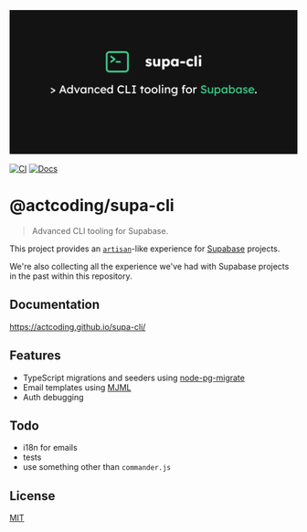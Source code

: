 ![banner](./repository-open-graph.png)

[![CI](https://github.com/actcoding/supa-cli/actions/workflows/ci.yml/badge.svg)](https://github.com/actcoding/supa-cli/actions/workflows/ci.yml)
[![Docs](https://github.com/actcoding/supa-cli/actions/workflows/docs.yml/badge.svg)](https://github.com/actcoding/supa-cli/actions/workflows/docs.yml)

# @actcoding/supa-cli

> Advanced CLI tooling for Supabase.

This project provides an [`artisan`](https://laravel.com/docs/artisan)-like experience
for [Supabase](https://supabase.com/) projects.

We're also collecting all the experience we've had with Supabase projects in the past within this repository.

## Documentation

https://actcoding.github.io/supa-cli/

## Features

- TypeScript migrations and seeders using [node-pg-migrate](https://github.com/salsita/node-pg-migrate)
- Email templates using [MJML](https://mjml.io/)
- Auth debugging

## Todo

- i18n for emails
- tests
- use something other than `commander.js`

## License

[MIT](LICENSE)
